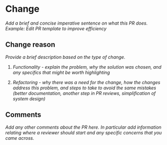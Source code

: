 # Change

_Add a brief and concise imperative sentence on what this PR does._
_Example: Edit PR template to improve efficiency_

## Change reason

_Provide a brief description based on the type of change._

1. _Functionality - explain the problem, why the solution was chosen, and any specifics that might be worth highlighting_

2. _Refactoring  - why there was a need for the change, how the changes address this problem, and steps to take to avoid the same mistakes (better documentation, another step in PR reviews, simplification of system design)_

## Comments

_Add any other comments about the PR here. In particular add information relating where a reviewer should start and any specific concerns that you came across._
